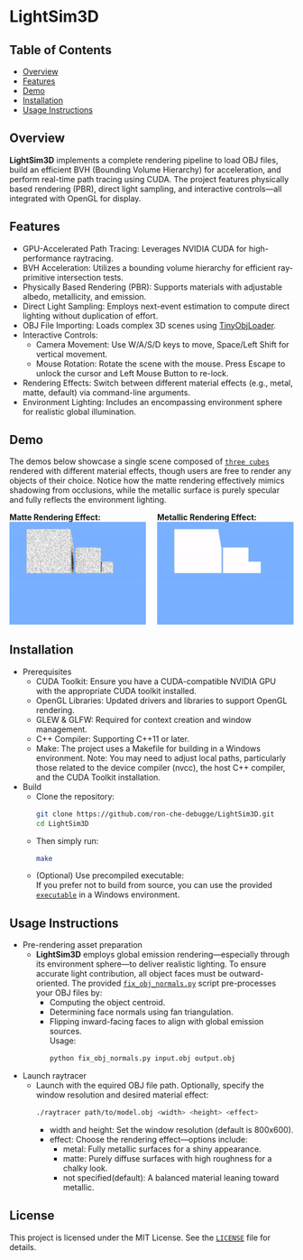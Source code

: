 # LightSim3D

## Table of Contents
- [Overview](#overview)
- [Features](#features)
- [Demo](#demo)
- [Installation](#installation)
- [Usage Instructions](#usage-instructions)

## Overview
**LightSim3D** implements a complete rendering pipeline to load OBJ files, build an efficient BVH (Bounding Volume Hierarchy) for acceleration, and perform real-time path tracing using CUDA. The project features physically based rendering (PBR), direct light sampling, and interactive controls—all integrated with OpenGL for display.

## Features
- GPU-Accelerated Path Tracing: Leverages NVIDIA CUDA for high-performance raytracing.
- BVH Acceleration: Utilizes a bounding volume hierarchy for efficient ray-primitive intersection tests.
- Physically Based Rendering (PBR): Supports materials with adjustable albedo, metallicity, and emission.
- Direct Light Sampling: Employs next-event estimation to compute direct lighting without duplication of effort.
- OBJ File Importing: Loads complex 3D scenes using [TinyObjLoader](https://github.com/tinyobjloader/tinyobjloader/blob/release/tiny_obj_loader.h).
- Interactive Controls:
    - Camera Movement: Use W/A/S/D keys to move, Space/Left Shift for vertical movement.
    - Mouse Rotation: Rotate the scene with the mouse. Press Escape to unlock the cursor and Left Mouse Button to re-lock.
- Rendering Effects: Switch between different material effects (e.g., metal, matte, default) via command-line arguments.
- Environment Lighting: Includes an encompassing environment sphere for realistic global illumination.

## Demo
The demos below showcase a single scene composed of [`three cubes`](assets/mul_cubes.obj) rendered with different material effects, though users are free to render any objects of their choice. Notice how the matte rendering effectively mimics shadowing from occlusions, while the metallic surface is purely specular and fully reflects the environment lighting.


<div style="display: flex; gap: 20px; align-items: center;">

  <div>
    <strong>Matte Rendering Effect:</strong><br/>
    <img src="demo/cubes_matte.gif" alt="Matte Rendering" width="300"/>
  </div>

  <div>
    <strong>Metallic Rendering Effect:</strong><br/>
    <img src="demo/cubes_metal.gif" alt="Metallic Rendering" width="300"/>
  </div>

</div>

## Installation
- Prerequisites
    - CUDA Toolkit: Ensure you have a CUDA-compatible NVIDIA GPU with the appropriate CUDA toolkit installed.
    - OpenGL Libraries: Updated drivers and libraries to support OpenGL rendering.  
    - GLEW & GLFW: Required for context creation and window management. 
    - C++ Compiler: Supporting C++11 or later. 
    - Make: The project uses a Makefile for building in a Windows environment. Note: You may need to adjust local paths, particularly those related to the device compiler (nvcc), the host C++ compiler, and the CUDA Toolkit installation.
- Build 
  - Clone the repository:
    ```bash
    git clone https://github.com/ron-che-debugge/LightSim3D.git
    cd LightSim3D
    ```
  - Then simply run:
    ```bash
    make
    ```
  - (Optional) Use precompiled executable:  
    If you prefer not to build from source, you can use the provided [`executable`](bin/raytracer.exe) in a Windows environment.

## Usage Instructions
- Pre-rendering asset preparation
    - **LightSim3D**  employs global emission rendering—especially through its environment sphere—to deliver realistic lighting. To ensure accurate light contribution, all object faces must be outward-oriented. 
    The provided [`fix_obj_normals.py`](utils/fix_obj_normals.py) script pre-processes your OBJ files by: 
      - Computing the object centroid.
      - Determining face normals using fan triangulation.  
      - Flipping inward-facing faces to align with global emission sources.  
    Usage:
        ```bash
        python fix_obj_normals.py input.obj output.obj
        ```
- Launch raytracer 
    - Launch with the equired OBJ file path. Optionally, specify the window resolution and desired material effect:  
        ```bash
        ./raytracer path/to/model.obj <width> <height> <effect>
        ```
        - width and height: Set the window resolution (default is 800x600). 
        - effect: Choose the rendering effect—options include:
            - metal: Fully metallic surfaces for a shiny appearance.  
            - matte: Purely diffuse surfaces with high roughness for a chalky look.  
            - not specified(default): A balanced material leaning toward metallic. 

## License
This project is licensed under the MIT License. See the [`LICENSE`](LICENSE) file for details.